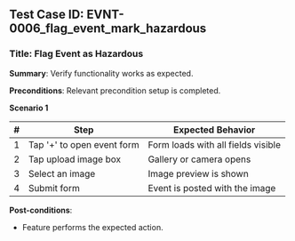 ## Test Case ID: EVNT-0006_flag_event_mark_hazardous
### Title: Flag Event as Hazardous
**Summary**: Verify functionality works as expected.

**Preconditions**: Relevant precondition setup is completed.

**Scenario 1**

| # | Step                         | Expected Behavior                             |
|---|------------------------------|-----------------------------------------------|
| 1 | Tap '+' to open event form   | Form loads with all fields visible            |
| 2 | Tap upload image box         | Gallery or camera opens                       |
| 3 | Select an image              | Image preview is shown                        |
| 4 | Submit form                  | Event is posted with the image                |



**Post-conditions**:
- Feature performs the expected action.
